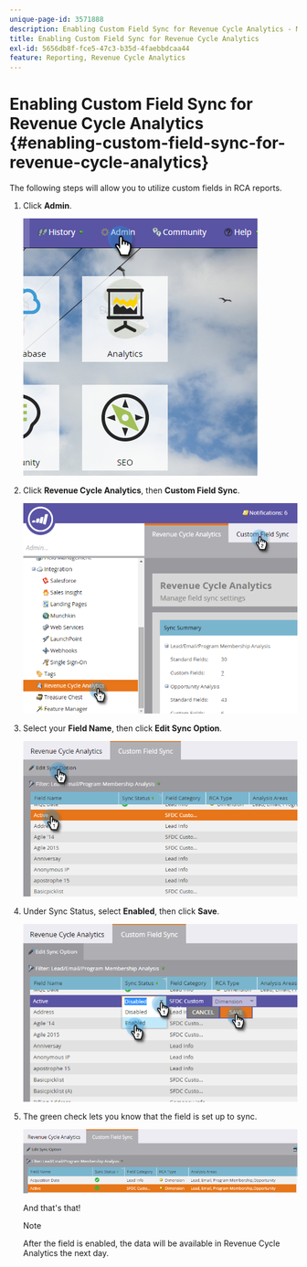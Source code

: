 ```yaml
---
unique-page-id: 3571888
description: Enabling Custom Field Sync for Revenue Cycle Analytics - Marketo Docs - Product Documentation
title: Enabling Custom Field Sync for Revenue Cycle Analytics
exl-id: 5656db8f-fce5-47c3-b35d-4faebbdcaa44
feature: Reporting, Revenue Cycle Analytics
---
```

# Enabling Custom Field Sync for Revenue Cycle Analytics {#enabling-custom-field-sync-for-revenue-cycle-analytics}

The following steps will allow you to utilize custom fields in RCA reports.

1. Click **Admin**.

   ![](assets/one.png)

1. Click **Revenue Cycle Analytics**, then **Custom Field Sync**.

   ![](assets/two.png)

1. Select your **Field Name**, then click **Edit Sync Option**.

   ![](assets/three.png)

1. Under Sync Status, select **Enabled**, then click **Save**.

   ![](assets/four.png)

1. The green check lets you know that the field is set up to sync.

   ![](assets/five.png)

   And that's that!

   >[!NOTE]
   >
   >After the field is enabled, the data will be available in Revenue Cycle Analytics the next day.
